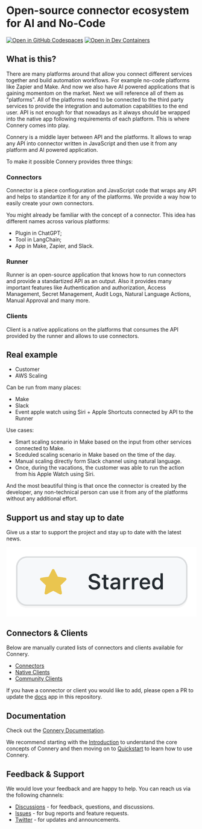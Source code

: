 # Open-source connector ecosystem for AI and No-Code

[![Open in GitHub Codespaces](https://img.shields.io/badge/Open%20in%20GitHub%20Codespaces-black?logo=github)](https://github.com/codespaces/new/connery-io/connery?quickstart=1)
[![Open in Dev Containers](https://img.shields.io/badge/Open%20in%20Dev%20Container-blue?logo=visualstudiocode)](https://vscode.dev/redirect?url=vscode://ms-vscode-remote.remote-containers/cloneInVolume?url=https://github.com/connery-io/connery)

## What is this?

There are many platforms around that allow you connect different services together and build automation workflows. For example no-code platforms like Zapier and Make. And now we also have AI powered applications that is gaining momentom on the market. Next we will reference all of them as "platforms". All of the platforms need to be connected to the third party services to provide the integration and automation capabilities to the end user. API is not enough for that nowadays as it always should be wrapped into the native app following requirements of each platform. This is where Connery comes into play.

Connery is a middle layer between API and the platforms. It allows to wrap any API into connector written in JavaScript and then use it from any platform and AI powered application.

To make it possible Connery provides three things:

### Connectors

Connector is a piece confioguration and JavaScript code that wraps any API and helps to standartize it for any of the platforms. We provide a way how to easily create your own connectors.

You might already be familiar with the concept of a connector. This idea has different names across various platforms:

- Plugin in ChatGPT;
- Tool in LangChain;
- App in Make, Zapier, and Slack.

### Runner

Runner is an open-source application that knows how to run connectors and provide a standartized API as an output.
Also it provides many important features like Authentication and authorization, Access Management, Secret Management, Audit Logs, Natural Language Actions, Manual Approval and many more.

### Clients

Client is a native applications on the platforms that consumes the API provided by the runner and allows to use connectors.

## Real example

- Customer
- AWS Scaling

Can be run from many places:

- Make
- Slack
- Event apple watch using Siri + Apple Shortcuts connected by API to the Runner

Use cases:

- Smart scaling scenario in Make based on the input from other services connected to Make.
- Sceduled scaling scenario in Make based on the time of the day.
- Manual scaling directly form Slack channel using natural language.
- Once, during the vacations, the customer was able to run the action from his Apple Watch using Siri.

And the most beautiful thing is that once the connector is created by the developer, any non-technical person can use it from any of the platforms without any additional effort.

## Support us and stay up to date

Give us a star to support the project and stay up to date with the latest news.

![Give us a star](/apps/docs/static/img/repo/give-us-a-star.png)

## Connectors & Clients

Below are manually curated lists of connectors and clients available for Connery.

- [Connectors](https://docs.connery.io/docs/connectors)
- [Native Clients](https://docs.connery.io/docs/native-clients/)
- [Community Clients](https://docs.connery.io/docs/community-clients)

If you have a connector or client you would like to add, please open a PR to update the [docs](https://github.com/connery-io/connery/tree/main/apps/docs/docs) app in this repository.

## Documentation

Check out the [Connery Documentation](https://docs.connery.io).

We recommend starting with the [Introduction](https://docs.connery.io/docs/introduction) to understand the core concepts of Connery and then moving on to [Quickstart](https://docs.connery.io/docs/quick-start/) to learn how to use Connery.

## Feedback & Support

We would love your feedback and are happy to help. You can reach us via the following channels:

- [Discussions](https://github.com/connery-io/connery/discussions) - for feedback, questions, and discussions.
- [Issues](https://github.com/connery-io/connery/issues) - for bug reports and feature requests.
- [Twitter](https://twitter.com/connery_io) - for updates and announcements.
